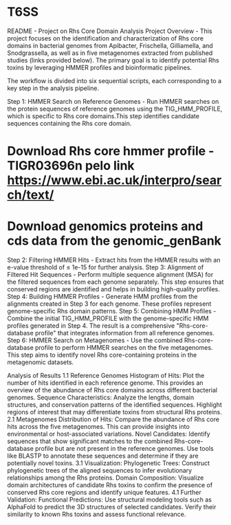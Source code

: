 # T6SS
README - Project on Rhs Core Domain Analysis
Project Overview - This project focuses on the identification and characterization of Rhs core domains in bacterial genomes from Apibacter, Frischella, Gilliamella, and Snodgrassella, as well as in five metagenomes extracted from published studies (links provided below). The primary goal is to identify potential Rhs toxins by leveraging HMMER profiles and bioinformatic pipelines.

The workflow is divided into six sequential scripts, each corresponding to a key step in the analysis pipeline.

Step 1: HMMER Search on Reference Genomes - Run HMMER searches on the protein sequences of reference genomes using the TIG_HMM_PROFILE, which is specific to Rhs core domains.This step identifies candidate sequences containing the Rhs core domain.
# Download Rhs core hmmer profile - TIGR03696n pelo link https://www.ebi.ac.uk/interpro/search/text/
# Download genomics proteins and cds data from the genomic_genBank

Step 2: Filtering HMMER Hits - Extract hits from the HMMER results with an e-value threshold of ≤ 1e-15 for further analysis.
Step 3: Alignment of Filtered Hit Sequences - Perform multiple sequence alignment (MSA) for the filtered sequences from each genome separately. This step ensures that conserved regions are identified and helps in building high-quality profiles.
Step 4: Building HMMER Profiles - Generate HMM profiles from the alignments created in Step 3 for each genome. These profiles represent genome-specific Rhs domain patterns.
Step 5: Combining HMM Profiles - Combine the initial TIG_HMM_PROFILE with the genome-specific HMM profiles generated in Step 4. The result is a comprehensive "Rhs-core-database profile" that integrates information from all reference genomes.
Step 6: HMMER Search on Metagenomes - Use the combined Rhs-core-database profile to perform HMMER searches on the five metagenomes. This step aims to identify novel Rhs core-containing proteins in the metagenomic datasets.

Analysis of Results
1.1 Reference Genomes
Histogram of Hits: Plot the number of hits identified in each reference genome. This provides an overview of the abundance of Rhs core domains across different bacterial genomes.
Sequence Characteristics: Analyze the lengths, domain structures, and conservation patterns of the identified sequences. Highlight regions of interest that may differentiate toxins from structural Rhs proteins.
2.1 Metagenomes
Distribution of Hits: Compare the abundance of Rhs core hits across the five metagenomes. This can provide insights into environmental or host-associated variations.
Novel Candidates: Identify sequences that show significant matches to the combined Rhs-core-database profile but are not present in the reference genomes.
Use tools like BLASTP to annotate these sequences and determine if they are potentially novel toxins.
3.1 Visualization:
Phylogenetic Trees: Construct phylogenetic trees of the aligned sequences to infer evolutionary relationships among the Rhs proteins.
Domain Composition: Visualize domain architectures of candidate Rhs toxins to confirm the presence of conserved Rhs core regions and identify unique features.
4.1 Further Validation:
Functional Predictions: Use structural modeling tools such as AlphaFold to predict the 3D structures of selected candidates.
Verify their similarity to known Rhs toxins and assess functional relevance.
